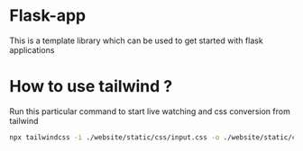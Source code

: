 # Flask-app
This is a template library which can be used to get started with flask applications 

# How to use tailwind ? 
Run this particular command to start live watching and css conversion from tailwind

```bash
npx tailwindcss -i ./website/static/css/input.css -o ./website/static/css/main.css --watch
```